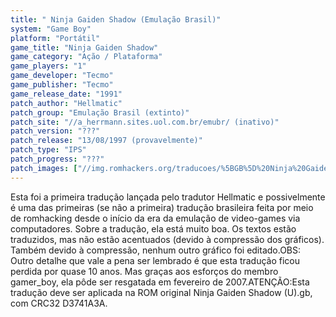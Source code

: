 ```yaml
---
title: " Ninja Gaiden Shadow (Emulação Brasil)"
system: "Game Boy"
platform: "Portátil"
game_title: "Ninja Gaiden Shadow"
game_category: "Ação / Plataforma"
game_players: "1"
game_developer: "Tecmo"
game_publisher: "Tecmo"
game_release_date: "1991"
patch_author: "Hellmatic"
patch_group: "Emulação Brasil (extinto)"
patch_site: "//a_herrmann.sites.uol.com.br/emubr/ (inativo)"
patch_version: "???"
patch_release: "13/08/1997 (provavelmente)"
patch_type: "IPS"
patch_progress: "???"
patch_images: ["//img.romhackers.org/traducoes/%5BGB%5D%20Ninja%20Gaiden%20Shadow%20-%20Emula%C3%A7%C3%A3o%20Brasil%20-%2001.png","//img.romhackers.org/traducoes/%5BGB%5D%20Ninja%20Gaiden%20Shadow%20-%20Emula%C3%A7%C3%A3o%20Brasil%20-%2002.png","//img.romhackers.org/traducoes/%5BGB%5D%20Ninja%20Gaiden%20Shadow%20-%20Emula%C3%A7%C3%A3o%20Brasil%20-%2003.png"]
---
```

Esta foi a primeira tradução lançada pelo tradutor Hellmatic e possivelmente é uma das primeiras (se não a primeira) tradução brasileira feita por meio de romhacking desde o início da era da emulação de video-games via computadores. Sobre a tradução, ela está muito boa. Os textos estão traduzidos, mas não estão acentuados (devido à compressão dos gráficos). Também devido à compressão, nenhum outro gráfico foi editado.OBS: Outro detalhe que vale a pena ser lembrado é que esta tradução ficou perdida por quase 10 anos. Mas graças aos esforços do membro gamer_boy, ela pôde ser resgatada em fevereiro de 2007.ATENÇÃO:Esta tradução deve ser aplicada na ROM original Ninja Gaiden Shadow (U).gb, com CRC32 D3741A3A.